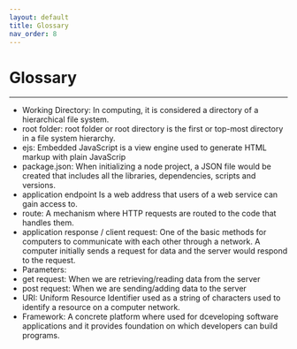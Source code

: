 ```yaml
---
layout: default
title: Glossary
nav_order: 8
---
```


# Glossary
- - - -

- Working Directory: In computing, it is considered a directory of a hierarchical file system.
- root folder: root folder or root directory is the first or top-most directory in a file system hierarchy.
- ejs: Embedded JavaScript is a view engine used to generate HTML markup with plain JavaScrip
- package.json: When initializing a node project, a JSON file would be created that includes all the libraries, dependencies, scripts and versions.
- application endpoint Is a web address that users of a web service can gain access to.
- route: A mechanism where HTTP requests are routed to the code that handles them.
- application response / client request: One of the basic methods for computers to communicate with each other through a network. A computer initially sends a request for data and the server would respond to the request.
- Parameters: 
- get request: When we are retrieving/reading data from the server
- post request: When we are sending/adding data to the server
- URI: Uniform Resource Identifier used as a string of characters used to identify a resource on a computer network.
- Framework: A concrete platform where used for dceveloping software applications and it provides foundation on which developers can build programs.
